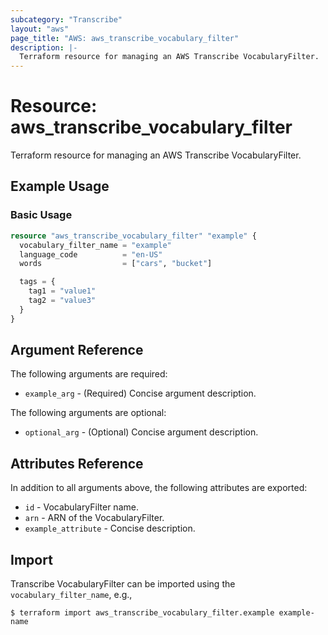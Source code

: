 ```yaml
---
subcategory: "Transcribe"
layout: "aws"
page_title: "AWS: aws_transcribe_vocabulary_filter"
description: |-
  Terraform resource for managing an AWS Transcribe VocabularyFilter.
---
```


# Resource: aws_transcribe_vocabulary_filter

Terraform resource for managing an AWS Transcribe VocabularyFilter.

## Example Usage

### Basic Usage

```terraform
resource "aws_transcribe_vocabulary_filter" "example" {
  vocabulary_filter_name = "example"
  language_code          = "en-US"
  words                  = ["cars", "bucket"]

  tags = {
    tag1 = "value1"
    tag2 = "value3"
  }
}
```

## Argument Reference

The following arguments are required:

* `example_arg` - (Required) Concise argument description.

The following arguments are optional:

* `optional_arg` - (Optional) Concise argument description.

## Attributes Reference

In addition to all arguments above, the following attributes are exported:

* `id` - VocabularyFilter name.
* `arn` - ARN of the VocabularyFilter.
* `example_attribute` - Concise description.

## Import

Transcribe VocabularyFilter can be imported using the `vocabulary_filter_name`, e.g.,

```
$ terraform import aws_transcribe_vocabulary_filter.example example-name
```
